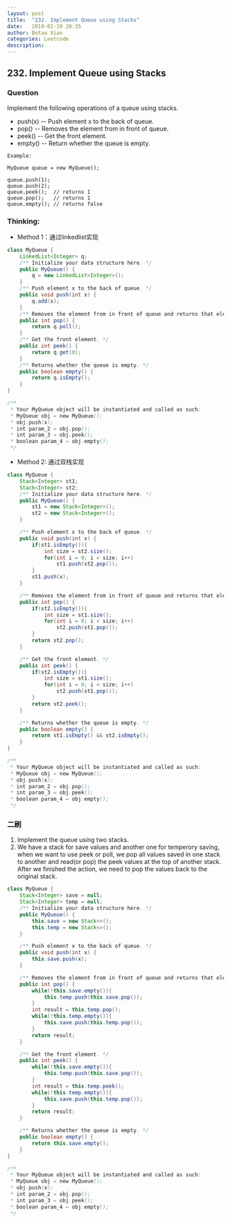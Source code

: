 ```yaml
---
layout: post
title:  "232. Implement Queue using Stacks"
date:   2019-02-10 20:35
author: Botao Xiao
categories: Leetcode
description:
---
```

## 232. Implement Queue using Stacks

### Question
Implement the following operations of a queue using stacks.

* push(x) -- Push element x to the back of queue.
* pop() -- Removes the element from in front of queue.
* peek() -- Get the front element.
* empty() -- Return whether the queue is empty.


```
Example:

MyQueue queue = new MyQueue();

queue.push(1);
queue.push(2);
queue.peek();  // returns 1
queue.pop();   // returns 1
queue.empty(); // returns false
```

### Thinking:
* Method 1：通过linkedlist实现

```Java
class MyQueue {
    LinkedList<Integer> q;
    /** Initialize your data structure here. */
    public MyQueue() {
        q = new LinkedList<Integer>();
    }
    /** Push element x to the back of queue. */
    public void push(int x) {
        q.add(x);
    }
    /** Removes the element from in front of queue and returns that element. */
    public int pop() {
        return q.poll();
    }
    /** Get the front element. */
    public int peek() {
        return q.get(0);
    }
    /** Returns whether the queue is empty. */
    public boolean empty() {
        return q.isEmpty();
    }
}

/**
 * Your MyQueue object will be instantiated and called as such:
 * MyQueue obj = new MyQueue();
 * obj.push(x);
 * int param_2 = obj.pop();
 * int param_3 = obj.peek();
 * boolean param_4 = obj.empty();
 */
```

* Method 2: 通过双栈实现

```Java
class MyQueue {
    Stack<Integer> st1;
    Stack<Integer> st2;
    /** Initialize your data structure here. */
    public MyQueue() {
        st1 = new Stack<Integer>();
        st2 = new Stack<Integer>();
    }

    /** Push element x to the back of queue. */
    public void push(int x) {
        if(st1.isEmpty()){
            int size = st2.size();
            for(int i = 0; i < size; i++)
                st1.push(st2.pop());
        }
        st1.push(x);
    }

    /** Removes the element from in front of queue and returns that element. */
    public int pop() {
        if(st2.isEmpty()){
            int size = st1.size();
            for(int i = 0; i < size; i++)
                st2.push(st1.pop());
        }
        return st2.pop();
    }

    /** Get the front element. */
    public int peek() {
        if(st2.isEmpty()){
            int size = st1.size();
            for(int i = 0; i < size; i++)
                st2.push(st1.pop());
        }
        return st2.peek();
    }

    /** Returns whether the queue is empty. */
    public boolean empty() {
        return st1.isEmpty() && st2.isEmpty();
    }
}

/**
 * Your MyQueue object will be instantiated and called as such:
 * MyQueue obj = new MyQueue();
 * obj.push(x);
 * int param_2 = obj.pop();
 * int param_3 = obj.peek();
 * boolean param_4 = obj.empty();
 */
```

### 二刷
1. Implement the queue using two stacks.
2. We have a stack for save values and another one for temperory saving, when we want to use peek or poll, we pop all values saved in one stack to another and read(or pop) the peek values at the top of another stack. After we finished the action, we need to pop the values back to the original stack.
```Java
class MyQueue {
    Stack<Integer> save = null;
    Stack<Integer> temp = null;
    /** Initialize your data structure here. */
    public MyQueue() {
        this.save = new Stack<>();
        this.temp = new Stack<>();
    }

    /** Push element x to the back of queue. */
    public void push(int x) {
        this.save.push(x);
    }

    /** Removes the element from in front of queue and returns that element. */
    public int pop() {
        while(!this.save.empty()){
            this.temp.push(this.save.pop());
        }
        int result = this.temp.pop();
        while(!this.temp.empty()){
            this.save.push(this.temp.pop());
        }
        return result;
    }

    /** Get the front element. */
    public int peek() {
        while(!this.save.empty()){
            this.temp.push(this.save.pop());
        }
        int result = this.temp.peek();
        while(!this.temp.empty()){
            this.save.push(this.temp.pop());
        }
        return result;
    }

    /** Returns whether the queue is empty. */
    public boolean empty() {
        return this.save.empty();
    }
}

/**
 * Your MyQueue object will be instantiated and called as such:
 * MyQueue obj = new MyQueue();
 * obj.push(x);
 * int param_2 = obj.pop();
 * int param_3 = obj.peek();
 * boolean param_4 = obj.empty();
 */
```
